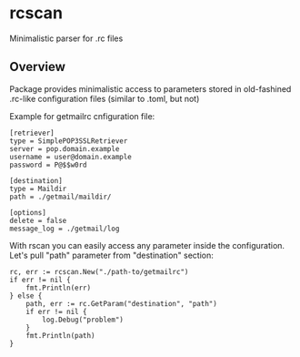 # rcscan
Minimalistic parser for .rc files

## Overview

Package provides minimalistic access to parameters stored in old-fashined .rc-like configuration files (similar to .toml, but not)

Example for getmailrc cnfiguration file:

	[retriever]
	type = SimplePOP3SSLRetriever
	server = pop.domain.example
	username = user@domain.example
	password = P@$$w0rd

	[destination]
	type = Maildir
	path = ./getmail/maildir/

	[options]
	delete = false
	message_log = ./getmail/log

With rscan you can easily access any parameter inside the configuration.
Let's pull "path" parameter from "destination" section:

	rc, err := rcscan.New("./path-to/getmailrc")
	if err != nil {
		fmt.Println(err)
	} else {
		path, err := rc.GetParam("destination", "path")
		if err != nil {
			log.Debug("problem")
		}
		fmt.Println(path)
	}